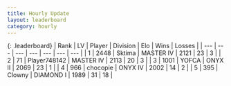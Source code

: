 ```yaml
---
title: Hourly Update
layout: leaderboard
category: hourly
---
```


{: .leaderboard}
| Rank | LV | Player | Division | Elo | Wins | Losses |
| --- | --- | --- | --- | --- | --- | --- |
| <span data-change="0">1</span> | 2448 | <span title="ID: 353063">Sktima</span> | MASTER IV | <span data-change="0">2121</span> | <span data-change="0">23</span> | <span data-change="0">3</span> |
| <span data-change="0">2</span> | 71 | <span title="ID: 748142">Player748142</span> | MASTER IV | <span data-change="0">2113</span> | <span data-change="0">20</span> | <span data-change="0">3</span> |
| <span data-change="0">3</span> | 1001 | <span title="ID: 650820">YOFCA</span> | ONYX II | <span data-change="0">2069</span> | <span data-change="0">23</span> | <span data-change="0">1</span> |
| <span data-change="8">4</span> | 966 | <span title="ID: 495743">chocopie</span> | ONYX IV | <span data-change="42">2002</span> | <span data-change="3">14</span> | <span data-change="0">2</span> |
| <span data-change="-1">5</span> | 395 | <span title="ID: 651981">Clowny</span> | DIAMOND I | <span data-change="0">1989</span> | <span data-change="0">31</span> | <span data-change="0">18</span> |